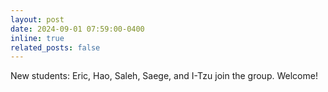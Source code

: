 ```yaml
---
layout: post
date: 2024-09-01 07:59:00-0400
inline: true
related_posts: false
---
```


New students: Eric, Hao, Saleh, Saege, and I-Tzu join the group. Welcome! 